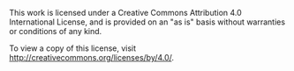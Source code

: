 This work is licensed under a Creative Commons Attribution 4.0 International License, and is provided on an "as is" basis without warranties or conditions of any kind.

To view a copy of this license, visit http://creativecommons.org/licenses/by/4.0/.
